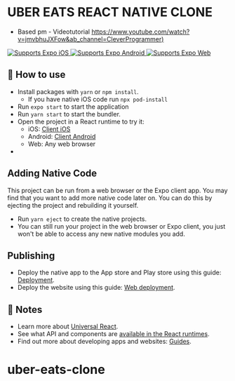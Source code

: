 # UBER EATS REACT NATIVE CLONE
-  Based pm - Videotutorial [https://www.youtube.com/watch?v=jmvbhuJXFow&ab_channel=CleverProgrammer)](https://www.youtube.com/watch?v=jmvbhuJXFow&ab_channel=CleverProgrammer)
<p>
  <!-- iOS -->
  <a href="https://itunes.apple.com/app/apple-store/id982107779">
    <img alt="Supports Expo iOS" longdesc="Supports Expo iOS" src="https://img.shields.io/badge/iOS-4630EB.svg?style=flat-square&logo=APPLE&labelColor=999999&logoColor=fff" />
  </a>
  <!-- Android -->
  <a href="https://play.google.com/store/apps/details?id=host.exp.exponent&referrer=blankexample">
    <img alt="Supports Expo Android" longdesc="Supports Expo Android" src="https://img.shields.io/badge/Android-4630EB.svg?style=flat-square&logo=ANDROID&labelColor=A4C639&logoColor=fff" />
  </a>
  <!-- Web -->
  <a href="https://docs.expo.dev/workflow/web/">
    <img alt="Supports Expo Web" longdesc="Supports Expo Web" src="https://img.shields.io/badge/web-4630EB.svg?style=flat-square&logo=GOOGLE-CHROME&labelColor=4285F4&logoColor=fff" />
  </a>
</p>

## 🚀 How to use

- Install packages with `yarn` or `npm install`.
  - If you have native iOS code run `npx pod-install`
- Run `expo start` to start the application 
- Run `yarn start` to start the bundler.
- Open the project in a React runtime to try it:
  - iOS: [Client iOS](https://itunes.apple.com/app/apple-store/id982107779)
  - Android: [Client Android](https://play.google.com/store/apps/details?id=host.exp.exponent&referrer=blankexample)
  - Web: Any web browser
- 

## Adding Native Code

This project can be run from a web browser or the Expo client app. You may find that you want to add more native code later on. You can do this by ejecting the project and rebuilding it yourself.

- Run `yarn eject` to create the native projects.
- You can still run your project in the web browser or Expo client, you just won't be able to access any new native modules you add.

## Publishing

- Deploy the native app to the App store and Play store using this guide: [Deployment](https://docs.expo.dev/distribution/app-stores/).
- Deploy the website using this guide: [Web deployment](https://docs.expo.dev/distribution/publishing-websites/).

## 📝 Notes

- Learn more about [Universal React](https://docs.expo.dev/).
- See what API and components are [available in the React runtimes](https://docs.expo.dev/versions/latest/).
- Find out more about developing apps and websites: [Guides](https://docs.expo.dev/guides/).

# uber-eats-clone
